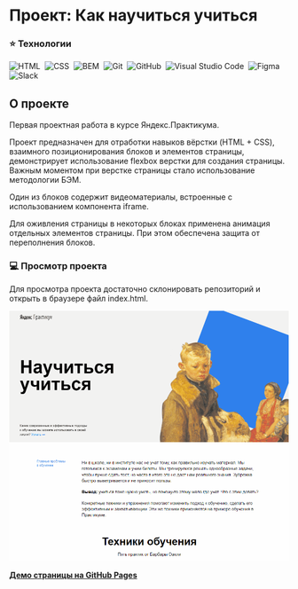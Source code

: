 # Проект: Как научиться учиться

### ⭐️ Технологии
![HTML](https://img.shields.io/badge/-HTML-05122A?style=flat&logo=HTML5)&nbsp;
![CSS](https://img.shields.io/badge/-CSS-05122A?style=flat&logo=CSS3&logoColor=1572B6)&nbsp;
![BEM](https://img.shields.io/badge/-BEM-05122A?style=flat&logo=BEM)&nbsp;
![Git](https://img.shields.io/badge/-Git-05122A?style=flat&logo=git)&nbsp;
![GitHub](https://img.shields.io/badge/-GitHub-05122A?style=flat&logo=github)&nbsp;
![Visual Studio Code](https://img.shields.io/badge/-Visual%20Studio%20Code-05122A?style=flat&logo=visual-studio-code&logoColor=007ACC)&nbsp;
![Figma](https://img.shields.io/badge/-Figma-05122A?style=flat&logo=Figma)&nbsp;
![Slack](https://img.shields.io/badge/-Slack-05122A?style=flat&logo=Slack)&nbsp;

## О проекте
Первая проектная работа в курсе Яндекс.Практикума.

Проект предназначен для отработки навыков вёрстки (HTML + CSS), взаимного позиционирования блоков и элементов страницы, демонстрирует использование flexbox верстки для создания страницы.
Важным моментом при верстке страницы стало использование  методологии БЭМ.

Один из блоков содержит видеоматериалы, встроенные с использованием компонента iframe.

Для оживления страницы в некоторых блоках применена анимация отдельных элементов страницы. При этом обеспечена защита от переполнения блоков.

### 💻 Просмотр проекта
Для просмотра проекта достаточно склонировать репозиторий и открыть в браузере файл index.html.

<img src="./readmefiles/howto.gif" alt="редактирование профиля" width="600">

[**Демо страницы на GitHub Pages**](https://alexander-nov.github.io/how-to-learn/)
